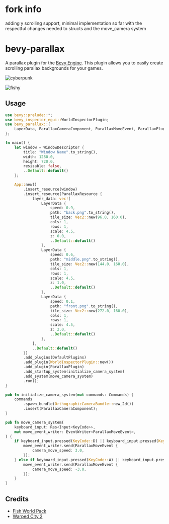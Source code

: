 # fork info

adding y scrolling support, minimal implementation so far with the respectful changes needed to structs and the move_camera system

# bevy-parallax

A parallax plugin for the [Bevy Engine](https://bevyengine.org/). This plugin allows you to easily create scrolling parallax backgrounds for your games.

![cyberpunk](assets/cyberpunk.gif)

![fishy](assets/fishy.gif)

## Usage

```rust
use bevy::prelude::*;
use bevy_inspector_egui::WorldInspectorPlugin;
use bevy_parallax::{
    LayerData, ParallaxCameraComponent, ParallaxMoveEvent, ParallaxPlugin, ParallaxResource,
};

fn main() {
    let window = WindowDescriptor {
        title: "Window Name".to_string(),
        width: 1280.0,
        height: 720.0,
        resizable: false,
        ..Default::default()
    };

    App::new()
        .insert_resource(window)
        .insert_resource(ParallaxResource {
            layer_data: vec![
                LayerData {
                    speed: 0.9,
                    path: "back.png".to_string(),
                    tile_size: Vec2::new(96.0, 160.0),
                    cols: 1,
                    rows: 1,
                    scale: 4.5,
                    z: 0.0,
                    ..Default::default()
                },
                LayerData {
                    speed: 0.6,
                    path: "middle.png".to_string(),
                    tile_size: Vec2::new(144.0, 160.0),
                    cols: 1,
                    rows: 1,
                    scale: 4.5,
                    z: 1.0,
                    ..Default::default()
                },
                LayerData {
                    speed: 0.1,
                    path: "front.png".to_string(),
                    tile_size: Vec2::new(272.0, 160.0),
                    cols: 1,
                    rows: 1,
                    scale: 4.5,
                    z: 2.0,
                    ..Default::default()
                },
            ],
            ..Default::default()
        })
        .add_plugins(DefaultPlugins)
        .add_plugin(WorldInspectorPlugin::new())
        .add_plugin(ParallaxPlugin)
        .add_startup_system(initialize_camera_system)
        .add_system(move_camera_system)
        .run();
}

pub fn initialize_camera_system(mut commands: Commands) {
    commands
        .spawn_bundle(OrthographicCameraBundle::new_2d())
        .insert(ParallaxCameraComponent);
}

pub fn move_camera_system(
    keyboard_input: Res<Input<KeyCode>>,
    mut move_event_writer: EventWriter<ParallaxMoveEvent>,
) {
    if keyboard_input.pressed(KeyCode::D) || keyboard_input.pressed(KeyCode::Right) {
        move_event_writer.send(ParallaxMoveEvent {
            camera_move_speed: 3.0,
        });
    } else if keyboard_input.pressed(KeyCode::A) || keyboard_input.pressed(KeyCode::Left) {
        move_event_writer.send(ParallaxMoveEvent {
            camera_move_speed: -3.0,
        });
    }
}
```

## Credits
- [Fish World Pack](https://spicylobster.itch.io/fish-world-pack)
- [Warped City 2](https://ansimuz.itch.io/warped-city-2)
